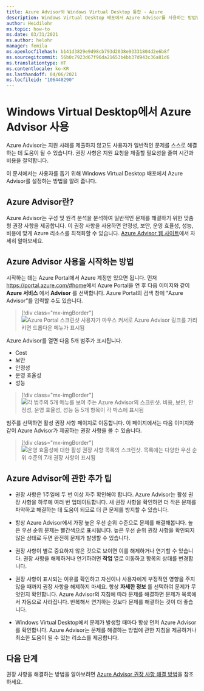```yaml
---
title: Azure Advisor와 Windows Virtual Desktop 통합 - Azure
description: Windows Virtual Desktop 배포에서 Azure Advisor를 사용하는 방법입니다.
author: Heidilohr
ms.topic: how-to
ms.date: 03/31/2021
ms.author: helohr
manager: femila
ms.openlocfilehash: b141d3829e9d98cb793d2038e93331804d2e6b8f
ms.sourcegitcommit: 56b0c7923d67f96da21653b4bb37d943c36a81d6
ms.translationtype: HT
ms.contentlocale: ko-KR
ms.lasthandoff: 04/06/2021
ms.locfileid: "106448290"
---
```

# <a name="use-azure-advisor-with-windows-virtual-desktop"></a>Windows Virtual Desktop에서 Azure Advisor 사용

Azure Advisor는 지원 사례를 제출하지 않고도 사용자가 일반적인 문제를 스스로 해결하는 데 도움이 될 수 있습니다. 권장 사항은 지원 요청을 제출할 필요성을 줄여 시간과 비용을 절약합니다.

이 문서에서는 사용자를 돕기 위해 Windows Virtual Desktop 배포에서 Azure Advisor를 설정하는 방법을 알려 줍니다.

## <a name="what-is-azure-advisor"></a>Azure Advisor란?

Azure Advisor는 구성 및 원격 분석을 분석하여 일반적인 문제를 해결하기 위한 맞춤형 권장 사항을 제공합니다. 이 권장 사항을 사용하면 안정성, 보안, 운영 효율성, 성능, 비용에 맞게 Azure 리소스를 최적화할 수 있습니다. [Azure Advisor 웹 사이트](https://azure.microsoft.com/services/advisor/)에서 자세히 알아보세요.

## <a name="how-to-start-using-azure-advisor"></a>Azure Advisor 사용을 시작하는 방법

시작하는 데는 Azure Portal에서 Azure 계정만 있으면 됩니다. 먼저 <https://portal.azure.com/#home>에서 Azure Portal을 연 후 다음 이미지와 같이 **Azure 서비스** 에서 **Advisor** 를 선택합니다. Azure Portal의 검색 창에 “Azure Advisor”를 입력할 수도 있습니다.

> [!div class="mx-imgBorder"]
> ![Azure Portal 스크린샷 사용자가 마우스 커서로 Azure Advisor 링크를 가리키면 드롭다운 메뉴가 표시됨](media/azure-advisor.png)

Azure Advisor를 열면 다음 5개 범주가 표시됩니다.

- Cost
- 보안
- 안정성
- 운영 효율성
- 성능

> [!div class="mx-imgBorder"]
> ![각 범주의 5개 메뉴를 보여 주는 Azure Advisor의 스크린샷. 비용, 보안, 안정성, 운영 효율성, 성능 등 5개 항목이 각 박스에 표시됨](media/advisor-categories.png)

범주를 선택하면 활성 권장 사항 페이지로 이동합니다. 이 페이지에서는 다음 이미지와 같이 Azure Advisor가 제공하는 권장 사항을 볼 수 있습니다.

> [!div class="mx-imgBorder"]
> ![운영 효율성에 대한 활성 권장 사항 목록의 스크린샷. 목록에는 다양한 우선 순위 수준의 7개 권장 사항이 표시됨](media/active-suggestions.png)

## <a name="additional-tips-for-azure-advisor"></a>Azure Advisor에 관한 추가 팁

- 권장 사항은 1주일에 두 번 이상 자주 확인해야 합니다. Azure Advisor는 활성 권장 사항을 하루에 여러 번 업데이트합니다. 새 권장 사항을 확인하면 더 작은 문제를 파악하고 해결하는 데 도움이 되므로 더 큰 문제를 방지할 수 있습니다.

- 항상 Azure Advisor에서 가장 높은 우선 순위 수준으로 문제를 해결해봅니다. 높은 우선 순위 문제는 빨간색으로 표시됩니다. 높은 우선 순위 권장 사항을 확인되지 않은 상태로 두면 완전히 문제가 발생할 수 있습니다.

- 권장 사항이 별로 중요하지 않은 것으로 보이면 이를 해제하거나 연기할 수 있습니다. 권장 사항을 해제하거나 연기하려면 **작업** 열로 이동하고 항목의 상태를 변경합니다.

- 권장 사항이 표시되는 이유를 확인하고 자신이나 사용자에게 부정적인 영향을 주지 않을 때까지 권장 사항을 해제하지 마세요. 항상 **자세한 정보** 를 선택하여 문제가 무엇인지 확인합니다. Azure Advisor의 지침에 따라 문제를 해결하면 문제가 목록에서 자동으로 사라집니다. 반복해서 연기하는 것보다 문제를 해결하는 것이 더 좋습니다.

- Windows Virtual Desktop에서 문제가 발생할 때마다 항상 먼저 Azure Advisor를 확인합니다. Azure Advisor는 문제를 해결하는 방법에 관한 지침을 제공하거나 최소한 도움이 될 수 있는 리소스를 제공합니다.

## <a name="next-steps"></a>다음 단계

권장 사항을 해결하는 방법을 알아보려면 [Azure Advisor 권장 사항 해결 방법](azure-advisor-recommendations.md)을 참조하세요.
